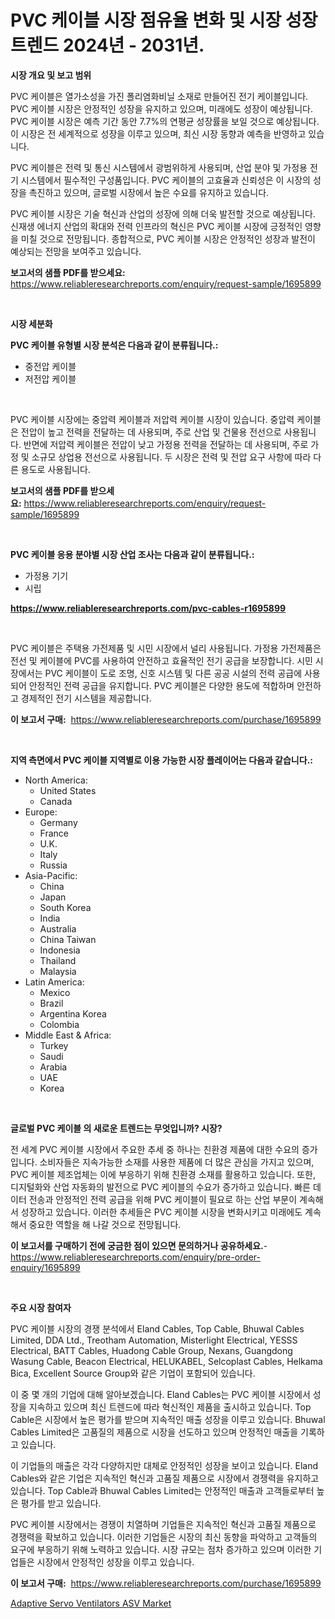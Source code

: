 <p><h1>PVC 케이블 시장 점유율 변화 및 시장 성장 트렌드 2024년 - 2031년.</h1></p><p><strong>시장 개요 및 보고 범위</strong></p>
<p><p>PVC 케이블은 열가소성을 가진 폴리염화비닐 소재로 만들어진 전기 케이블입니다. PVC 케이블 시장은 안정적인 성장을 유지하고 있으며, 미래에도 성장이 예상됩니다. PVC 케이블 시장은 예측 기간 동안 7.7%의 연평균 성장률을 보일 것으로 예상됩니다. 이 시장은 전 세계적으로 성장을 이루고 있으며, 최신 시장 동향과 예측을 반영하고 있습니다.</p><p>PVC 케이블은 전력 및 통신 시스템에서 광범위하게 사용되며, 산업 분야 및 가정용 전기 시스템에서 필수적인 구성품입니다. PVC 케이블의 고효율과 신뢰성은 이 시장의 성장을 촉진하고 있으며, 글로벌 시장에서 높은 수요를 유지하고 있습니다.</p><p>PVC 케이블 시장은 기술 혁신과 산업의 성장에 의해 더욱 발전할 것으로 예상됩니다. 신재생 에너지 산업의 확대와 전력 인프라의 혁신은 PVC 케이블 시장에 긍정적인 영향을 미칠 것으로 전망됩니다. 종합적으로, PVC 케이블 시장은 안정적인 성장과 발전이 예상되는 전망을 보여주고 있습니다.</p></p>
<p><strong>보고서의 샘플 PDF를 받으세요:</strong> <a href="https://www.reliableresearchreports.com/enquiry/request-sample/1695899">https://www.reliableresearchreports.com/enquiry/request-sample/1695899</a></p>
<p>&nbsp;</p>
<p><strong>시장 세분화</strong></p>
<p><strong>PVC 케이블 유형별 시장 분석은 다음과 같이 분류됩니다.:</strong></p>
<p><ul><li>중전압 케이블</li><li>저전압 케이블</li></ul></p>
<p>&nbsp;</p>
<p><p>PVC 케이블 시장에는 중압력 케이블과 저압력 케이블 시장이 있습니다. 중압력 케이블은 전압이 높고 전력을 전달하는 데 사용되며, 주로 산업 및 건물용 전선으로 사용됩니다. 반면에 저압력 케이블은 전압이 낮고 가정용 전력을 전달하는 데 사용되며, 주로 가정 및 소규모 상업용 전선으로 사용됩니다. 두 시장은 전력 및 전압 요구 사항에 따라 다른 용도로 사용됩니다.</p></p>
<p><strong>보고서의 샘플 PDF를 받으세요:</strong>&nbsp;<a href="https://www.reliableresearchreports.com/enquiry/request-sample/1695899">https://www.reliableresearchreports.com/enquiry/request-sample/1695899</a></p>
<p>&nbsp;</p>
<p><strong> PVC 케이블 응용 분야별 시장 산업 조사는 다음과 같이 분류됩니다.:</strong></p>
<p><ul><li>가정용 기기</li><li>시립</li></ul></p>
<p><strong><a href="https://www.reliableresearchreports.com/pvc-cables-r1695899">https://www.reliableresearchreports.com/pvc-cables-r1695899</a></strong></p>
<p>&nbsp;</p>
<p><p>PVC 케이블은 주택용 가전제품 및 시민 시장에서 널리 사용됩니다. 가정용 가전제품은 전선 및 케이블에 PVC를 사용하여 안전하고 효율적인 전기 공급을 보장합니다. 시민 시장에서는 PVC 케이블이 도로 조명, 신호 시스템 및 다른 공공 시설의 전력 공급에 사용되어 안정적인 전력 공급을 유지합니다. PVC 케이블은 다양한 용도에 적합하며 안전하고 경제적인 전기 시스템을 제공합니다.</p></p>
<p><strong>이 보고서 구매:</strong>&nbsp; <a href="https://www.reliableresearchreports.com/purchase/1695899">https://www.reliableresearchreports.com/purchase/1695899</a></p>
<p>&nbsp;</p>
<p><strong>지역 측면에서 PVC 케이블 지역별로 이용 가능한 시장 플레이어는 다음과 같습니다.:</strong></p>
<p><ul>
    <li>
        North America:
        <ul>
            <li>United States</li>
            <li>Canada</li>
        </ul>
    </li>
    <li>
        Europe:
        <ul>
            <li>Germany</li>
            <li>France</li>
            <li>U.K.</li>
            <li>Italy</li>
            <li>Russia</li>
        </ul>
    </li>
    <li>
        Asia-Pacific:
        <ul>
            <li>China</li>
            <li>Japan</li>
            <li>South Korea</li>
            <li>India</li>
            <li>Australia</li>
            <li>China Taiwan</li>
            <li>Indonesia</li>
            <li>Thailand</li>
            <li>Malaysia</li>
        </ul>
    </li>
    <li>
        Latin America:
        <ul>
            <li>Mexico</li>
            <li>Brazil</li>
            <li>Argentina Korea</li>
            <li>Colombia</li>
        </ul>
    </li>
    <li>
        Middle East & Africa:
        <ul>
            <li>Turkey</li>
            <li>Saudi</li>
            <li>Arabia</li>
            <li>UAE</li>
            <li>Korea</li>
        </ul>
    </li>
    </ul></p>
<p>&nbsp;</p>
<p><strong>글로벌 PVC 케이블 의 새로운 트렌드는 무엇입니까? 시장?</strong></p>
<p><p>전 세계 PVC 케이블 시장에서 주요한 추세 중 하나는 친환경 제품에 대한 수요의 증가입니다. 소비자들은 지속가능한 소재를 사용한 제품에 더 많은 관심을 가지고 있으며, PVC 케이블 제조업체는 이에 부응하기 위해 친환경 소재를 활용하고 있습니다. 또한, 디지털화와 산업 자동화의 발전으로 PVC 케이블의 수요가 증가하고 있습니다. 빠른 데이터 전송과 안정적인 전력 공급을 위해 PVC 케이블이 필요로 하는 산업 부문이 계속해서 성장하고 있습니다. 이러한 추세들은 PVC 케이블 시장을 변화시키고 미래에도 계속해서 중요한 역할을 해 나갈 것으로 전망됩니다.</p></p>
<p><strong>이 보고서를 구매하기 전에 궁금한 점이 있으면 문의하거나 공유하세요.</strong>- <a href="https://www.reliableresearchreports.com/enquiry/pre-order-enquiry/1695899">https://www.reliableresearchreports.com/enquiry/pre-order-enquiry/1695899</a></p>
<p>&nbsp;</p>
<p><strong>주요 시장 참여자</strong></p>
<p><p>PVC 케이블 시장의 경쟁 분석에서 Eland Cables, Top Cable, Bhuwal Cables Limited, DDA Ltd., Treotham Automation, Misterlight Electrical, YESSS Electrical, BATT Cables, Huadong Cable Group, Nexans, Guangdong Wasung Cable, Beacon Electrical, HELUKABEL, Selcoplast Cables, Helkama Bica, Excellent Source Group와 같은 기업이 포함되어 있습니다. </p><p>이 중 몇 개의 기업에 대해 알아보겠습니다. Eland Cables는 PVC 케이블 시장에서 성장을 지속하고 있으며 최신 트렌드에 따라 혁신적인 제품을 출시하고 있습니다. Top Cable은 시장에서 높은 평가를 받으며 지속적인 매출 성장을 이루고 있습니다. Bhuwal Cables Limited은 고품질의 제품으로 시장을 선도하고 있으며 안정적인 매출을 기록하고 있습니다.</p><p>이 기업들의 매출은 각각 다양하지만 대체로 안정적인 성장을 보이고 있습니다. Eland Cables와 같은 기업은 지속적인 혁신과 고품질 제품으로 시장에서 경쟁력을 유지하고 있습니다. Top Cable과 Bhuwal Cables Limited는 안정적인 매출과 고객들로부터 높은 평가를 받고 있습니다. </p><p>PVC 케이블 시장에서는 경쟁이 치열하며 기업들은 지속적인 혁신과 고품질 제품으로 경쟁력을 확보하고 있습니다. 이러한 기업들은 시장의 최신 동향을 파악하고 고객들의 요구에 부응하기 위해 노력하고 있습니다. 시장 규모는 점차 증가하고 있으며 이러한 기업들은 시장에서 안정적인 성장을 이루고 있습니다.</p></p>
<p><strong>이 보고서 구매:</strong>&nbsp;&nbsp;<a href="https://www.reliableresearchreports.com/purchase/1695899">https://www.reliableresearchreports.com/purchase/1695899</a></p>
<p><p><a href="https://github.com/GroverBarry/Market-Research-Report-List-4/blob/main/adaptive-servo-ventilators-asv-market.md">Adaptive Servo Ventilators ASV Market</a></p></p>